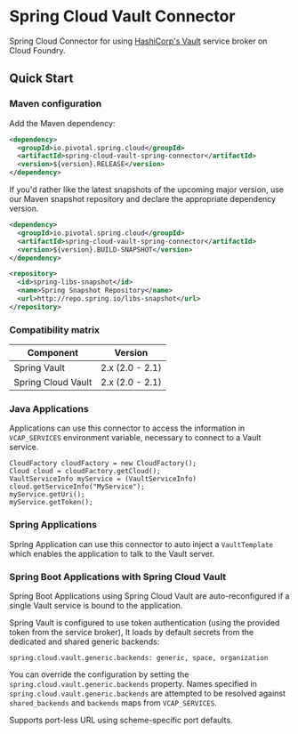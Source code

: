 # Spring Cloud Vault Connector

Spring Cloud Connector for using [HashiCorp's Vault](https://github.com/hashicorp/cf-vault-service-broker) service broker on Cloud Foundry.

## Quick Start

### Maven configuration

Add the Maven dependency:

```xml
<dependency>
  <groupId>io.pivotal.spring.cloud</groupId>
  <artifactId>spring-cloud-vault-spring-connector</artifactId>
  <version>${version}.RELEASE</version>
</dependency>
```

If you'd rather like the latest snapshots of the upcoming major version, use our Maven snapshot repository and declare the appropriate dependency version.

```xml
<dependency>
  <groupId>io.pivotal.spring.cloud</groupId>
  <artifactId>spring-cloud-vault-spring-connector</artifactId>
  <version>${version}.BUILD-SNAPSHOT</version>
</dependency>

<repository>
  <id>spring-libs-snapshot</id>
  <name>Spring Snapshot Repository</name>
  <url>http://repo.spring.io/libs-snapshot</url>
</repository>
```

### Compatibility matrix

Component           | Version         |
------------------- | --------------- |
Spring Vault        | 2.x (2.0 - 2.1) | 
Spring Cloud Vault  | 2.x (2.0 - 2.1) | 

### Java Applications

Applications can use this connector to access the information in `VCAP_SERVICES`
environment variable, necessary to connect to a Vault service.

```
CloudFactory cloudFactory = new CloudFactory();
Cloud cloud = cloudFactory.getCloud();
VaultServiceInfo myService = (VaultServiceInfo) cloud.getServiceInfo("MyService");
myService.getUri();
myService.getToken();
```

### Spring Applications

Spring Application can use this connector to auto inject a `VaultTemplate`
which enables the application to talk to the Vault server.

### Spring Boot Applications with Spring Cloud Vault

Spring Boot Applications using Spring Cloud Vault are auto-reconfigured
if a single Vault service is bound to the application. 

Spring Vault is configured to use token authentication 
(using the provided token from the service broker), It loads by default
secrets from the dedicated and shared generic backends:

```properties
spring.cloud.vault.generic.backends: generic, space, organization
```

You can override the configuration by setting the `spring.cloud.vault.generic.backends` property.
Names specified in `spring.cloud.vault.generic.backends` are attempted to be resolved against
`shared_backends` and `backends` maps from `VCAP_SERVICES`.

Supports port-less URL using scheme-specific port defaults. 


